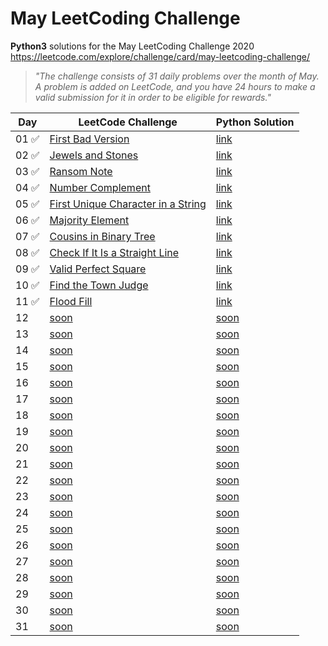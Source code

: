 # May LeetCoding Challenge
**Python3** solutions for the May LeetCoding Challenge 2020  
https://leetcode.com/explore/challenge/card/may-leetcoding-challenge/  

> *"The challenge consists of 31 daily problems over the month of May. A problem is added on LeetCode, and you have 24 hours to make a valid submission for it in order to be eligible for rewards."*  


 Day  | LeetCode Challenge | Python Solution |
----- |----------| ---------|
01 ✅ | [First Bad Version](https://leetcode.com/explore/challenge/card/may-leetcoding-challenge/534/week-1-may-1st-may-7th/3316/) | [link](https://github.com/vintonic/MayLeetCodingChallenge/blob/master/Challenges/firstbadversion.py)
02 ✅ | [Jewels and Stones](https://leetcode.com/explore/featured/card/may-leetcoding-challenge/534/week-1-may-1st-may-7th/3317/) | [link](https://github.com/vintonic/MayLeetCodingChallenge/blob/master/Challenges/jewelsandstones.py)
03 ✅ | [Ransom Note](https://leetcode.com/explore/challenge/card/may-leetcoding-challenge/534/week-1-may-1st-may-7th/3318/) | [link](https://github.com/vintonic/MayLeetCodingChallenge/blob/master/Challenges/ransomnote.py)
04 ✅ | [Number Complement](https://leetcode.com/explore/challenge/card/may-leetcoding-challenge/534/week-1-may-1st-may-7th/3319/) | [link](https://github.com/vintonic/MayLeetCodingChallenge/blob/master/Challenges/numbercomplement.py)
05 ✅ | [First Unique Character in a String](https://leetcode.com/explore/challenge/card/may-leetcoding-challenge/534/week-1-may-1st-may-7th/3320/) | [link](https://github.com/vintonic/MayLeetCodingChallenge/blob/master/Challenges/firstuniquecharacter.py)
06 ✅ | [Majority Element](https://leetcode.com/explore/challenge/card/may-leetcoding-challenge/534/week-1-may-1st-may-7th/3321/) | [link](https://github.com/vintonic/MayLeetCodingChallenge/blob/master/Challenges/majorityelement.py)
07 ✅ | [Cousins in Binary Tree](https://leetcode.com/explore/challenge/card/may-leetcoding-challenge/534/week-1-may-1st-may-7th/3322) | [link](https://github.com/vintonic/MayLeetCodingChallenge/blob/master/Challenges/cousinsinbinarytree.py)
08 ✅ | [Check If It Is a Straight Line](https://leetcode.com/explore/challenge/card/may-leetcoding-challenge/535/week-2-may-8th-may-14th/3323/) | [link](https://github.com/vintonic/MayLeetCodingChallenge/blob/master/Challenges/checkstraightline.py)
09 ✅ | [Valid Perfect Square](https://leetcode.com/explore/challenge/card/may-leetcoding-challenge/535/week-2-may-8th-may-14th/3324/) | [link](https://github.com/vintonic/MayLeetCodingChallenge/blob/master/Challenges/validperfectsquare.py)
10 ✅ | [Find the Town Judge](https://leetcode.com/explore/challenge/card/may-leetcoding-challenge/535/week-2-may-8th-may-14th/3325) | [link](https://github.com/vintonic/MayLeetCodingChallenge/blob/master/Challenges/findthetownjudge.py)
11 ✅ | [Flood Fill](https://leetcode.com/explore/featured/card/may-leetcoding-challenge/535/week-2-may-8th-may-14th/3326/) | [link](https://github.com/vintonic/MayLeetCodingChallenge/blob/master/Challenges/floodfill.py)
12 | [soon](#) | [soon](#)
13 | [soon](#) | [soon](#)
14 | [soon](#) | [soon](#)
15 | [soon](#) | [soon](#)
16 | [soon](#) | [soon](#)
17 | [soon](#) | [soon](#)
18 | [soon](#) | [soon](#)
19 | [soon](#) | [soon](#)
20 | [soon](#) | [soon](#)
21 | [soon](#) | [soon](#)
22 | [soon](#) | [soon](#)
23 | [soon](#) | [soon](#)
24 | [soon](#) | [soon](#)
25 | [soon](#) | [soon](#)
26 | [soon](#) | [soon](#)
27 | [soon](#) | [soon](#)
28 | [soon](#) | [soon](#)
29 | [soon](#) | [soon](#)
30 | [soon](#) | [soon](#)
31 | [soon](#) | [soon](#)
